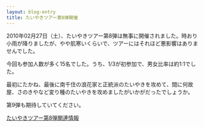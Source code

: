 ```yaml
---
layout: blog-entry
title: たいやきツアー第8弾開催
---
```


2010年02月27日（土）、たいやきツアー第8弾は無事に開催されました。時おり小雨が降りましたが、やや肌寒いくらいで、ツアーにはそれほど悪影響はありませんでした。

今回も参加人数が多く15名でした。うち、1/3が初参加で、男女比率は約1:1でした。

最初にたかね、最後に南千住の浪花家と正統派のたいやきを攻めて、間に何故屋、さのきやなど変り種のたいやきを攻めましたがいかがだったでしょうか。

第9弾も期待していてください。

[たいやきツアー第8弾関連情報](/qwik/84.html)

